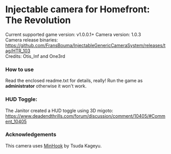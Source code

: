 Injectable camera for Homefront: The Revolution
============================

Current supported game version: v1.0.0.1+
Camera version: 1.0.3  
Camera release binaries: https://github.com/FransBouma/InjectableGenericCameraSystem/releases/tag/HTR_103   
Credits: Otis_Inf and One3rd

### How to use
Read the enclosed readme.txt for details, really! Run the game as **administrator** otherwise it won't work.

### HUD Toggle:
The Janitor created a HUD toggle using 3D migoto: https://www.deadendthrills.com/forum/discussion/comment/10405/#Comment_10405  

### Acknowledgements
This camera uses [MinHook](https://github.com/TsudaKageyu/minhook) by Tsuda Kageyu.
